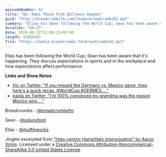 ```yaml
---
episodeNumber: 92
title: "92: Make These Pink Balloons Happen"
guid: "http://breadcrumbsfm.com/?name=breadcrumbs92.mp3"
summary: "Elias has been following the World Cup; Sean has been aware that it’s happening. They discuss expectations in sports and in the workplace and how expectations affect performance."
duration: "44:27"
date: 2018-06-22T12:00:22+03:00
length: 32009383
file: "https://media.breadcrumbs.fm/breadcrumbs92.mp3"
---
```

Elias has been following the World Cup; Sean has been aware that it's happening. They discuss expectations in sports and in the workplace and how expectations affect performance.

**Links and Show Notes**
- [Vic on Twitter: "If you missed the Germany vs. Mexico game, then here's a quick recap. #WorldCup #GERMEX… "](https://twitter.com/snapbackkillah/status/1008397189142335488?s=12)
- [paola on Twitter: "I'm 100% convinced my grandma was the reason Mexico won… "](https://twitter.com/paola__janet/status/1008468354938605574?s=12)

Breadcrumbs - [@breadcrumbsfm](https://twitter.com/breadcrumbsfm)

Sean - [@splunsford](https://twitter.com/splunsford)

Elias - [@muffinworks](https://twitter.com/muffinworks)

Jingles excerpted from ["Halo-centric Hang/Halo improvisation" by Aaron Ximm](http://freemusicarchive.org/music/aaron_ximm/handpans_and_the_hang/). Licensed under a [Creative Commons Attribution-Noncommercial-ShareAlike 3.0 United States License](http://creativecommons.org/licenses/by-nc-sa/3.0/us/).
